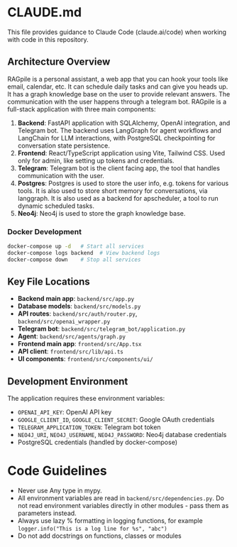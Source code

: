 # CLAUDE.md
This file provides guidance to Claude Code (claude.ai/code) when working with code in this repository.

## Architecture Overview

RAGpile is a personal assistant, a web app that you can hook your tools like email, calendar, etc. It can schedule daily tasks and can give you heads up.
It has a graph knowledge base on the user to provide relevant answers. The communication with the user happens through a telegram bot.
RAGpile is a full-stack application with three main components:
1. **Backend**: FastAPI application with SQLAlchemy, OpenAI integration, and Telegram bot. The backend uses LangGraph for agent workflows and LangChain for LLM interactions, with PostgreSQL checkpointing for conversation state persistence.
2. **Frontend**: React/TypeScript application using Vite, Tailwind CSS. Used only for admin, like setting up tokens and credentials.
3. **Telegram**: Telegram bot is the client facing app, the tool that handles communication with the user.
4. **Postgres**: Postgres is used to store the user info, e.g. tokens for various tools. It is also used to store short memory for conversations, via langgraph. It is also used as a backend for apscheduler, a tool to run dynamic scheduled tasks.
5. **Neo4j**: Neo4j is used to store the graph knowledge base.


### Docker Development
```bash
docker-compose up -d   # Start all services
docker-compose logs backend  # View backend logs
docker-compose down    # Stop all services
```

## Key File Locations

- **Backend main app**: `backend/src/app.py`
- **Database models**: `backend/src/models.py`
- **API routes**: `backend/src/auth/router.py`, `backend/src/openai_wrapper.py`
- **Telegram bot**: `backend/src/telegram_bot/application.py`
- **Agent**: `backend/src/agents/graph.py`
- **Frontend main app**: `frontend/src/App.tsx`
- **API client**: `frontend/src/lib/api.ts`
- **UI components**: `frontend/src/components/ui/`

## Development Environment

The application requires these environment variables:
- `OPENAI_API_KEY`: OpenAI API key
- `GOOGLE_CLIENT_ID`, `GOOGLE_CLIENT_SECRET`: Google OAuth credentials
- `TELEGRAM_APPLICATION_TOKEN`: Telegram bot token
- `NEO4J_URI`, `NEO4J_USERNAME`, `NEO4J_PASSWORD`: Neo4j database credentials
- PostgreSQL credentials (handled by docker-compose)


# Code Guidelines

- Never use Any type in mypy.
- All environment variables are read in `backend/src/dependencies.py`. Do not read environment variables directly in other modules - pass them as parameters instead.
- Always use lazy % formatting in logging functions, for example `logger.info("This is a log line for %s", "abc")`
- Do not add docstrings on functions, classes or modules

